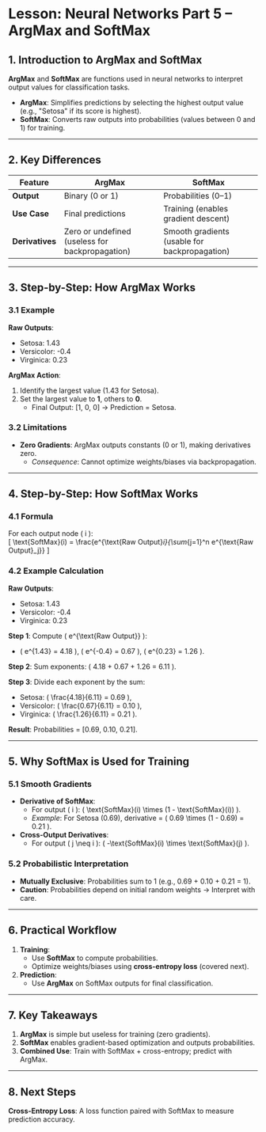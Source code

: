# Lesson: Neural Networks Part 5 – ArgMax and SoftMax  

## **1. Introduction to ArgMax and SoftMax**  
**ArgMax** and **SoftMax** are functions used in neural networks to interpret output values for classification tasks.  
- **ArgMax**: Simplifies predictions by selecting the highest output value (e.g., "Setosa" if its score is highest).  
- **SoftMax**: Converts raw outputs into probabilities (values between 0 and 1) for training.  

---

## **2. Key Differences**  

| **Feature**       | **ArgMax**                          | **SoftMax**                      |  
|--------------------|-------------------------------------|----------------------------------|  
| **Output**         | Binary (0 or 1)                     | Probabilities (0–1)              |  
| **Use Case**       | Final predictions                   | Training (enables gradient descent) |  
| **Derivatives**    | Zero or undefined (useless for backpropagation) | Smooth gradients (usable for backpropagation) |  

---

## **3. Step-by-Step: How ArgMax Works**  

### **3.1 Example**  
**Raw Outputs**:  
- Setosa: 1.43  
- Versicolor: -0.4  
- Virginica: 0.23  

**ArgMax Action**:  
1. Identify the largest value (1.43 for Setosa).  
2. Set the largest value to **1**, others to **0**.  
   - Final Output: [1, 0, 0] → Prediction = Setosa.  

### **3.2 Limitations**  
- **Zero Gradients**: ArgMax outputs constants (0 or 1), making derivatives zero.  
  - *Consequence*: Cannot optimize weights/biases via backpropagation.  

---

## **4. Step-by-Step: How SoftMax Works**  

### **4.1 Formula**  
For each output node \( i \):  
\[ \text{SoftMax}(i) = \frac{e^{\text{Raw Output}_i}{\sum_{j=1}^n e^{\text{Raw Output}_j}} \]  

### **4.2 Example Calculation**  
**Raw Outputs**:  
- Setosa: 1.43  
- Versicolor: -0.4  
- Virginica: 0.23  

**Step 1**: Compute \( e^{\text{Raw Output}} \):  
- \( e^{1.43} = 4.18 \), \( e^{-0.4} = 0.67 \), \( e^{0.23} = 1.26 \).  

**Step 2**: Sum exponents: \( 4.18 + 0.67 + 1.26 = 6.11 \).  

**Step 3**: Divide each exponent by the sum:  
- Setosa: \( \frac{4.18}{6.11} = 0.69 \),  
- Versicolor: \( \frac{0.67}{6.11} = 0.10 \),  
- Virginica: \( \frac{1.26}{6.11} = 0.21 \).  

**Result**: Probabilities = [0.69, 0.10, 0.21].  

---

## **5. Why SoftMax is Used for Training**  

### **5.1 Smooth Gradients**  
- **Derivative of SoftMax**:  
  - For output \( i \): \( \text{SoftMax}(i) \times (1 - \text{SoftMax}(i)) \).  
  - *Example*: For Setosa (0.69), derivative = \( 0.69 \times (1 - 0.69) = 0.21 \).  
- **Cross-Output Derivatives**:  
  - For output \( j \neq i \): \( -\text{SoftMax}(i) \times \text{SoftMax}(j) \).  

### **5.2 Probabilistic Interpretation**  
- **Mutually Exclusive**: Probabilities sum to 1 (e.g., 0.69 + 0.10 + 0.21 = 1).  
- **Caution**: Probabilities depend on initial random weights → Interpret with care.  

---

## **6. Practical Workflow**  
1. **Training**:  
   - Use **SoftMax** to compute probabilities.  
   - Optimize weights/biases using **cross-entropy loss** (covered next).  
2. **Prediction**:  
   - Use **ArgMax** on SoftMax outputs for final classification.  

---

## **7. Key Takeaways**  
1. **ArgMax** is simple but useless for training (zero gradients).  
2. **SoftMax** enables gradient-based optimization and outputs probabilities.  
3. **Combined Use**: Train with SoftMax + cross-entropy; predict with ArgMax.  

---

## **8. Next Steps**  
**Cross-Entropy Loss**: A loss function paired with SoftMax to measure prediction accuracy.  
